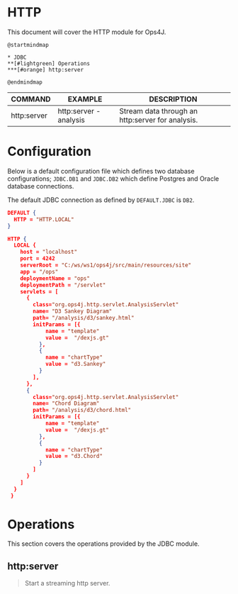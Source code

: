 # HTTP

This document will cover the HTTP module for Ops4J.

```plantuml
@startmindmap

* JDBC
**[#lightgreen] Operations
***[#orange] http:server

@endmindmap
```

| COMMAND     | EXAMPLE               | DESCRIPTION                                      |
| ----------- | --------------------- | ------------------------------------------------ |
| http:server | http:server -analysis | Stream data through an http:server for analysis. |

# Configuration

Below is a default configuration file which defines two database configurations; `JDBC.DB1` and `JDBC.DB2` which define Postgres and Oracle database connections.

The default JDBC connection as defined by `DEFAULT.JDBC` is `DB2`.

```json
DEFAULT {
  HTTP = "HTTP.LOCAL"
}

HTTP {
  LOCAL {
    host = "localhost"
    port = 4242
    serverRoot = "C:/ws/ws1/ops4j/src/main/resources/site"
    app = "/ops"
    deploymentName = "ops"
    deploymentPath = "/servlet"
    servlets = [
      {
        class="org.ops4j.http.servlet.AnalysisServlet"
        name= "D3 Sankey Diagram"
        path= "/analysis/d3/sankey.html"
        initParams = [{
            name = "template"
            value =  "/dexjs.gt"
          },
          {
            name = "chartType"
            value = "d3.Sankey"
          }
        ],
      },
      {
        class="org.ops4j.http.servlet.AnalysisServlet"
        name= "Chord Diagram"
        path= "/analysis/d3/chord.html"
        initParams = [{
            name = "template"
            value =  "/dexjs.gt"
          },
          {
            name = "chartType"
            value = "d3.Chord"
          }
        ]
      }
    ]
  }
 }
```

# Operations

This section covers the operations provided by the JDBC module. 

## http:server

> Start a streaming http server.
